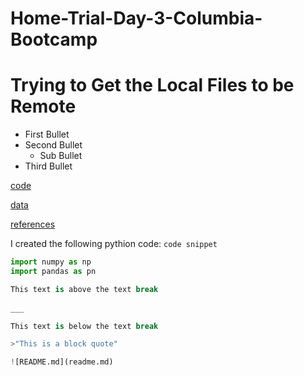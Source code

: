 # Home-Trial-Day-3-Columbia-Bootcamp
# Trying to Get the Local Files to be Remote


* First Bullet
* Second Bullet
    * Sub Bullet
* Third Bullet

[code](code)

[data](data)

[references](references)




I created the following pythion code: `code snippet`

```python
import numpy as np
import pandas as pn

This text is above the text break
 
___

This text is below the text break

>"This is a block quote"

![README.md](readme.md)









